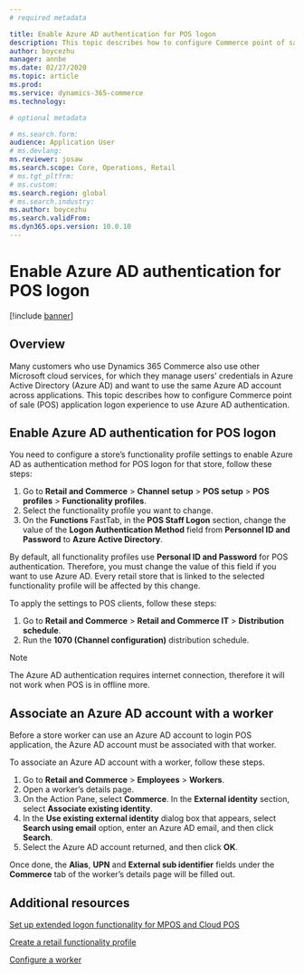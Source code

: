 ```yaml
---
# required metadata

title: Enable Azure AD authentication for POS logon
description: This topic describes how to configure Commerce point of sale (POS) application logon experience to use Azure AD authentication.
author: boycezhu
manager: annbe
ms.date: 02/27/2020
ms.topic: article
ms.prod:
ms.service: dynamics-365-commerce
ms.technology: 

# optional metadata

# ms.search.form:
audience: Application User
# ms.devlang: 
ms.reviewer: josaw
ms.search.scope: Core, Operations, Retail
# ms.tgt_pltfrm: 
# ms.custom:
ms.search.region: global
# ms.search.industry:
ms.author: boycezhu
ms.search.validFrom:
ms.dyn365.ops.version: 10.0.10
---
```


# Enable Azure AD authentication for POS logon
[!include [banner](includes/banner.md)]

## Overview
Many customers who use Dynamics 365 Commerce also use other Microsoft cloud services, for which they manage users’ credentials in Azure Active Directory (Azure AD) and want to use the same Azure AD account across applications. This topic describes how to configure Commerce point of sale (POS) application logon experience to use Azure AD authentication.

## Enable Azure AD authentication for POS logon
You need to configure a store’s functionality profile settings to enable Azure AD as authentication method for POS logon for that store, follow these steps:

1. Go to **Retail and Commerce** > **Channel setup** > **POS setup** > **POS profiles** > **Functionality profiles**.
1. Select the functionality profile you want to change.
1. On the **Functions** FastTab, in the **POS Staff Logon** section, change the value of the **Logon Authentication Method** field from **Personnel ID and Password** to **Azure Active Directory**. 

By default, all functionality profiles use **Personal ID and Password** for POS authentication. Therefore, you must change the value of this field if you want to use Azure AD. Every retail store that is linked to the selected functionality profile will be affected by this change.

To apply the settings to POS clients, follow these steps:
1. Go to **Retail and Commerce** > **Retail and Commerce IT** > **Distribution schedule**.
1. Run the **1070 (Channel configuration)** distribution schedule.

> [!NOTE]
> The Azure AD authentication requires internet connection, therefore it will not work when POS is in offline more.

## Associate an Azure AD account with a worker

Before a store worker can use an Azure AD account to login POS application, the Azure AD account must be associated with that worker.

To associate an Azure AD account with a worker, follow these steps.

1. Go to **Retail and Commerce** > **Employees** > **Workers**.
1. Open a worker’s details page.
1. On the Action Pane, select **Commerce**. In the **External identity** section, select **Associate existing identity**.
1. In the **Use existing external identity** dialog box that appears, select **Search using email** option, enter an Azure AD email, and then click **Search**.
1. Select the Azure AD account returned, and then click **OK**.

Once done, the **Alias**, **UPN** and **External sub identifier** fields under the **Commerce** tab of the worker’s details page will be filled out.

## Additional resources

[Set up extended logon functionality for MPOS and Cloud POS](https://docs.microsoft.com/dynamics365/commerce/extended-logon)

[Create a retail functionality profile](https://docs.microsoft.com/dynamics365/commerce/retail-functionality-profile)

[Configure a worker](https://docs.microsoft.com/dynamics365/commerce/tasks/worker)

